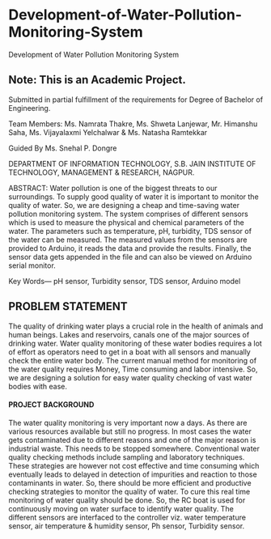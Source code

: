 # Development-of-Water-Pollution-Monitoring-System
Development of Water Pollution Monitoring System

## Note: This is an Academic Project.
Submitted in partial fulfillment of the requirements for Degree of Bachelor of Engineering.

Team Members:
Ms. Namrata Thakre,
Ms. Shweta Lanjewar,
Mr. Himanshu Saha, 
Ms. Vijayalaxmi Yelchalwar &
Ms. Natasha Ramtekkar

Guided By
Ms. Snehal P. Dongre

DEPARTMENT OF INFORMATION TECHNOLOGY,
S.B. JAIN INSTITUTE OF TECHNOLOGY, MANAGEMENT & RESEARCH, NAGPUR.

ABSTRACT:
Water pollution is one of the biggest threats to our surroundings. To supply good
quality of water it is important to monitor the quality of water. So, we are designing a
cheap and time-saving water pollution monitoring system. The system comprises of
different sensors which is used to measure the physical and chemical parameters of the
water. The parameters such as temperature, pH, turbidity, TDS sensor of the water can
be measured. The measured values from the sensors are provided to Arduino, it reads
the data and provide the results. Finally, the sensor data gets appended in the file and
can also be viewed on Arduino serial monitor.

Key Words— pH sensor, Turbidity sensor, TDS sensor, Arduino model

## PROBLEM STATEMENT
The quality of drinking water plays a crucial role in the health of animals and
human beings. Lakes and reservoirs, canals one of the major sources of
drinking water. Water quality monitoring of these water bodies requires a lot of
effort as operators need to get in a boat with all sensors and manually check
the entire water body. The current manual method for monitoring of the water
quality requires Money, Time consuming and labor intensive. So, we are
designing a solution for easy water quality checking of vast water bodies with
ease.

#### PROJECT BACKGROUND

<p>The water quality monitoring is very important now a days. As there are various
resources available but still no progress. In most cases the water gets contaminated
due to different reasons and one of the major reason is industrial waste. This needs
to be stopped somewhere.
Conventional water quality checking methods include sampling and laboratory
techniques. These strategies are however not cost effective and time consuming
which eventually leads to delayed in detection of impurities and reaction to those
contaminants in water. So, there should be more efficient and productive checking
strategies to monitor the quality of water.
 To cure this real time monitoring of water quality should be done. So, the RC boat
is used for continuously moving on water surface to identify water quality. The
different sensors are interfaced to the controller viz. water temperature sensor, air
temperature & humidity sensor, Ph sensor, Turbidity sensor.</p>
